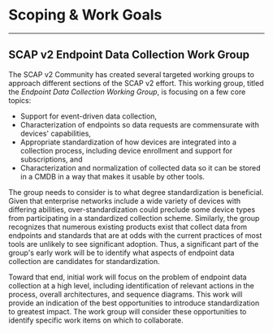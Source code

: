 # Scoping & Work Goals #

----------

## SCAP v2 Endpoint Data Collection Work Group ##

The SCAP v2 Community has created several targeted working groups to approach different sections of the SCAP v2 effort.
This working group, titled the *Endpoint Data Collection Working Group*, is focusing on a few core topics:
- Support for event-driven data collection, 
- Characterization of endpoints so data requests are commensurate with devices' capabilities, 
- Appropriate standardization of how devices are integrated into a collection process, including device enrollment and support for subscriptions, and
- Characterization and normalization of collected data so it can be stored in a CMDB in a way that makes it usable by other tools.


The group needs to consider is to what degree standardization is beneficial. Given that enterprise networks include a wide variety of devices with differing abilities, over-standardization could preclude some device types from participating in a standardized collection scheme. Similarly, the group recognizes that numerous existing products exist that collect data from endpoints and standards that are at odds with the current practices of most tools are unlikely to see significant adoption. Thus, a significant part of the group's early work will be to identify what aspects of endpoint data collection are candidates for standardization.

Toward that end, initial work will focus on the problem of endpoint data collection at a high level, including identification of relevant actions in the process, overall architectures, and sequence diagrams.  This work will provide an indication of the best opportunities to introduce standardization to greatest impact. The work group will consider these opportunities to identify specific work items on which to collaborate.
